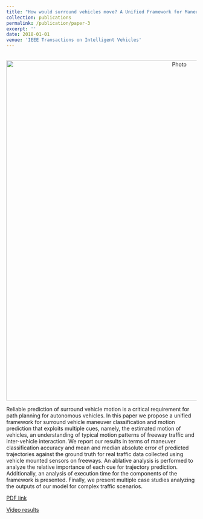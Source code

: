 ```yaml
---
title: "How would surround vehicles move? A Unified Framework for Maneuver Classification and Motion Prediction"
collection: publications
permalink: /publication/paper-3
excerpt: ''
date: 2018-01-01
venue: 'IEEE Transactions on Intelligent Vehicles'
---
```

<p align="center">
  <img src="https://arangesh.github.io/images/paper-3-im.png?raw=true" alt="Photo" style="width: 900px;"/> 
</p>

Reliable prediction of surround vehicle motion is a
critical requirement for path planning for autonomous vehicles.
In this paper we propose a unified framework for surround
vehicle maneuver classification and motion prediction that exploits
multiple cues, namely, the estimated motion of vehicles,
an understanding of typical motion patterns of freeway traffic
and inter-vehicle interaction. We report our results in terms of
maneuver classification accuracy and mean and median absolute
error of predicted trajectories against the ground truth for
real traffic data collected using vehicle mounted sensors on
freeways. An ablative analysis is performed to analyze the relative
importance of each cue for trajectory prediction. Additionally, an
analysis of execution time for the components of the framework
is presented. Finally, we present multiple case studies analyzing
the outputs of our model for complex traffic scenarios.

[PDF link](http://cvrr.ucsd.edu/publications/2018/t-IV-DeoRangeshTrivedi-UnifiedVechicleMotionPrediction.pdf)

[Video results](https://www.youtube.com/watch?v=5KTMMy1Sz-M&t=0s&index=1&list=PLUebh5NWCQUYwB0xxFUwJNdpHIF1G_Kxo)
